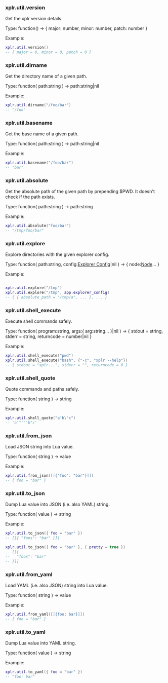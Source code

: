 ### xplr.util.version

Get the xplr version details.

Type: function() -> { major: number, minor: number, patch: number }

Example:

```lua
xplr.util.version()
-- { major = 0, minor = 0, patch = 0 }
```

### xplr.util.dirname

Get the directory name of a given path.

Type: function( path:string ) -> path:string|nil

Example:

```lua
xplr.util.dirname("/foo/bar")
-- "/foo"
```

### xplr.util.basename

Get the base name of a given path.

Type: function( path:string ) -> path:string|nil

Example:

```lua
xplr.util.basename("/foo/bar")
-- "bar"
```

### xplr.util.absolute

Get the absolute path of the given path by prepending $PWD.
It doesn't check if the path exists.

Type: function( path:string ) -> path:string

Example:

```lua
xplr.util.absolute("foo/bar")
-- "/tmp/foo/bar"
```

### xplr.util.explore

Explore directories with the given explorer config.

Type: function( path:string, config:[Explorer Config][1]|nil )
-> { node:[Node][2]... }

Example:

```lua

xplr.util.explore("/tmp")
xplr.util.explore("/tmp", app.explorer_config)
-- { { absolute_path = "/tmp/a", ... }, ... }
```

[1]: https://xplr.dev/en/lua-function-calls#explorer-config
[2]: https://xplr.dev/en/lua-function-calls#node

### xplr.util.shell_execute

Execute shell commands safely.

Type: function( program:string, args:{ arg:string... }|nil )
-> { stdout = string, stderr = string, returncode = number|nil }

Example:

```lua
xplr.util.shell_execute("pwd")
xplr.util.shell_execute("bash", {"-c", "xplr --help"})
-- { stdout = "xplr...", stderr = "", returncode = 0 }
```

### xplr.util.shell_quote

Quote commands and paths safely.

Type: function( string ) -> string

Example:

```lua
xplr.util.shell_quote("a'b\"c")
-- 'a'"'"'b"c'
```

### xplr.util.from_json

Load JSON string into Lua value.

Type: function( string ) -> value

Example:

```lua
xplr.util.from_json([[{"foo": "bar"}]])
-- { foo = "bar" }
```

### xplr.util.to_json

Dump Lua value into JSON (i.e. also YAML) string.

Type: function( value ) -> string

Example:

```lua
xplr.util.to_json({ foo = "bar" })
-- [[{ "foos": "bar" }]]

xplr.util.to_json({ foo = "bar" }, { pretty = true })
-- [[{
--   "foos": "bar"
-- }]]
```

### xplr.util.from_yaml

Load YAML (i.e. also JSON) string into Lua value.

Type: function( string ) -> value

Example:

```lua
xplr.util.from_yaml([[{foo: bar}]])
-- { foo = "bar" }
```

### xplr.util.to_yaml

Dump Lua value into YAML string.

Type: function( value ) -> string

Example:

```lua
xplr.util.to_yaml({ foo = "bar" })
-- "foo: bar"
```
